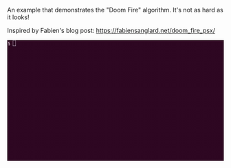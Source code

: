 An example that demonstrates the "Doom Fire" algorithm. It's not as hard as it looks!

Inspired by Fabien's blog post: https://fabiensanglard.net/doom_fire_psx/

![Example in action](https://github.com/varabyte/media/raw/main/kotter/screencasts/kotter-doomfire.gif)